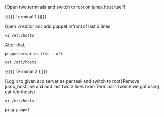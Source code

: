 [Open two terminals and switch to root on jump_host itself]

{{{{{ Terminal 1 }}}}}

Open vi editor and add puppet infront of last 3 lines
```
vi /etc/hosts
```
After that,
```
puppetserver ca list --all
```
```
cat /etc/hosts
```


{{{{{ Terminal 2 }}}}}

[Login to given app server as per task and switch to root]
Remove jump_host line and add last two 3 lines from Terminal 1 (which we got using cat /etc/hosts)
```
vi /etc/hosts
```
```
ping puppet
```
